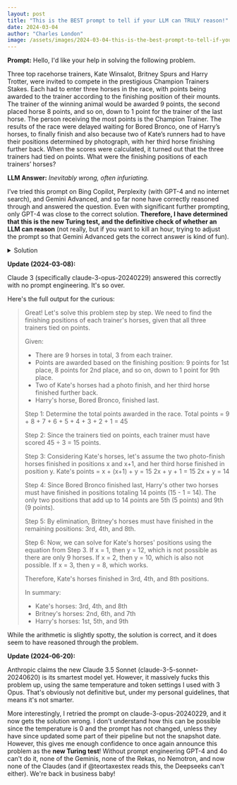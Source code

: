 ```yaml
---
layout: post
title: "This is the BEST prompt to tell if your LLM can TRULY reason!"
date: 2024-03-04
author: "Charles London"
image: /assets/images/2024-03-04-this-is-the-best-prompt-to-tell-if-your-llm-can-truly-reason/soy.jpeg
---
```


**Prompt:**
Hello, I'd like your help in solving the following problem.

Three top racehorse trainers, Kate Winsalot, Britney Spurs and Harry Trotter, were invited to compete in the prestigious Champion Trainers Stakes.
Each had to enter three horses in the race, with points being awarded to the trainer according to the finishing position of their mounts. The trainer of the winning animal would be awarded 9 points, the second placed horse 8 points, and so on, down to 1 point for the trainer of the last horse. The person receiving the most points is the Champion Trainer.
The results of the race were delayed waiting for Bored Bronco, one of Harry’s horses, to finally finish and also because two of Kate’s runners had to have their positions determined by photograph, with her third horse finishing further back.
When the scores were calculated, it turned out that the three trainers had tied on points.
What were the finishing positions of each trainers’ horses?

**LLM Answer:**
*Inevitably wrong, often infuriating.*

I’ve tried this prompt on Bing Copilot, Perplexity (with GPT-4 and no internet search), and Gemini Advanced, and so far none have correctly reasoned through and answered the question. Even with significant further prompting, only GPT-4 was close to the correct solution. **Therefore, I have determined that this is the new Turing test, and the definitive check of whether an LLM can reason** (not really, but if you want to kill an hour, trying to adjust the prompt so that Gemini Advanced gets the correct answer is kind of fun).

<details>
  <summary>Solution</summary>
  H, B, K, K, H, B, B, K, H
</details>

**Update (2024-03-08):**

Claude 3 (specifically claude-3-opus-20240229) answered this correctly with no prompt engineering. It's so over.

Here's the full output for the curious:

> Great! Let's solve this problem step by step. We need to find the finishing positions of each trainer's horses, given that all three trainers tied on points.
>
> Given:
  > - There are 9 horses in total, 3 from each trainer.
  > - Points are awarded based on the finishing position: 9 points for 1st place, 8 points for 2nd place, and so on, down to 1 point for 9th place.
  > - Two of Kate's horses had a photo finish, and her third horse finished further back.
  > - Harry's horse, Bored Bronco, finished last.
>
> Step 1: Determine the total points awarded in the race.
> Total points = 9 + 8 + 7 + 6 + 5 + 4 + 3 + 2 + 1 = 45
>
> Step 2: Since the trainers tied on points, each trainer must have scored 45 ÷ 3 = 15 points.
>
> Step 3: Considering Kate's horses, let's assume the two photo-finish horses finished in positions x and x+1, and her third horse finished in position y.
> Kate's points = x + (x+1) + y = 15
> 2x + y + 1 = 15
> 2x + y = 14
>
> Step 4: Since Bored Bronco finished last, Harry's other two horses must have finished in positions totaling 14 points (15 - 1 = 14).
> The only two positions that add up to 14 points are 5th (5 points) and 9th (9 points).
>
> Step 5: By elimination, Britney's horses must have finished in the remaining positions: 3rd, 4th, and 8th.
>
> Step 6: Now, we can solve for Kate's horses' positions using the equation from Step 3.
> If x = 1, then y = 12, which is not possible as there are only 9 horses.
> If x = 2, then y = 10, which is also not possible.
> If x = 3, then y = 8, which works.
>
> Therefore, Kate's horses finished in 3rd, 4th, and 8th positions.
>
> In summary:
> - Kate's horses: 3rd, 4th, and 8th
> - Britney's horses: 2nd, 6th, and 7th
> - Harry's horses: 1st, 5th, and 9th

While the arithmetic is slightly spotty, the solution is correct, and it does seem to have reasoned through the problem.

**Update (2024-06-20):**

Anthropic claims the new Claude 3.5 Sonnet (claude-3-5-sonnet-20240620) is its smartest model yet. However, it massively fucks this problem up, using the same temperature and token settings I used with 3 Opus. That's obviously not definitive but, under my personal guidelines, that means it's not smarter.

More interestingly, I retried the prompt on claude-3-opus-20240229, and it now gets the solution wrong. I don't understand how this can be possible since the temperature is 0 and the prompt has not changed, unless they have since updated some part of their pipeline but not the snapshot date. However, this gives me enough confidence to once again announce this problem as the **new Turing test**! Without prompt engineering GPT-4 and 4o can't do it, none of the Geminis, none of the Rekas, no Nemotron, and now none of the Claudes (and if @teortaxestex reads this, the Deepseeks can't either). We're back in business baby!